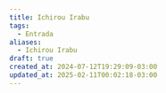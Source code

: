 ```yaml
---
title: Ichirou Irabu
tags:
  - Entrada
aliases:
  - Ichirou Irabu
draft: true
created_at: 2024-07-12T19:29:09-03:00
updated_at: 2025-02-11T00:02:18-03:00
---
```





